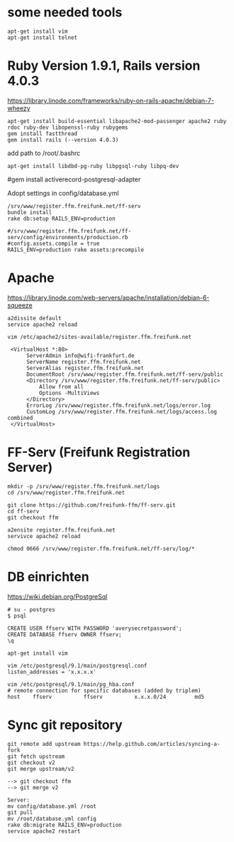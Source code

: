 # some needed tools

```
apt-get install vim
apt-get install telnet
```

# Ruby Version 1.9.1, Rails version 4.0.3

https://library.linode.com/frameworks/ruby-on-rails-apache/debian-7-wheezy

```
apt-get install build-essential libapache2-mod-passenger apache2 ruby rdoc ruby-dev libopenssl-ruby rubygems
gem install fastthread
gem install rails (--version 4.0.3)
```

add path to /root/.bashrc

```
apt-get install libdbd-pg-ruby libpgsql-ruby libpq-dev
```

#gem install activerecord-postgresql-adapter

Adopt settings in config/database.yml

```
/srv/www/register.ffm.freifunk.net/ff-serv
bundle install
rake db:setup RAILS_ENV=production
```

```
#/srv/www/register.ffm.freifunk.net/ff-serv/config/environments/production.rb
#config.assets.compile = true
RAILS_ENV=production rake assets:precompile
```

# Apache

https://library.linode.com/web-servers/apache/installation/debian-6-squeeze

```
a2dissite default
service apache2 reload

vim /etc/apache2/sites-available/register.ffm.freifunk.net

 <VirtualHost *:80>
      ServerAdmin info@wifi-frankfurt.de
      ServerName register.ffm.freifunk.net
      ServerAlias register.ffm.freifunk.net
      DocumentRoot /srv/www/register.ffm.freifunk.net/ff-serv/public
      <Directory /srv/www/register.ffm.freifunk.net/ff-serv/public>
          Allow from all
          Options -MultiViews
      </Directory>
      ErrorLog /srv/www/register.ffm.freifunk.net/logs/error.log
      CustomLog /srv/www/register.ffm.freifunk.net/logs/access.log combined
 </VirtualHost>
```

# FF-Serv (Freifunk Registration Server)

```
mkdir -p /srv/www/register.ffm.freifunk.net/logs
cd /srv/www/register.ffm.freifunk.net

git clone https://github.com/freifunk-ffm/ff-serv.git
cd ff-serv
git checkout ffm

a2ensite register.ffm.freifunk.net
servivce apache2 reload

chmod 0666 /srv/www/register.ffm.freifunk.net/ff-serv/log/*
```

# DB einrichten

https://wiki.debian.org/PostgreSql

```
# su - postgres
$ psql

CREATE USER ffserv WITH PASSWORD 'averysecretpassword';
CREATE DATABASE ffserv OWNER ffserv;
\q

apt-get install vim

vim /etc/postgresql/9.1/main/postgresql.conf
listen_addresses = 'x.x.x.x'

vim /etc/postgresql/9.1/main/pg_hba.conf
# remote connection for specific databases (added by triplem)
host    ffserv          ffserv          x.x.x.0/24         md5
```

# Sync git repository

```
git remote add upstream https://help.github.com/articles/syncing-a-fork
git fetch upstream
git checkout v2
git merge upstream/v2

--> git checkout ffm
--> git merge v2
```

```
Server:
mv config/database.yml /root
git pull
mv /root/database.yml config
rake db:migrate RAILS_ENV=production
service apache2 restart
```
